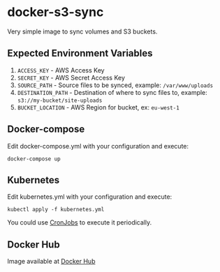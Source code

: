 # docker-s3-sync

Very simple image to sync volumes and S3 buckets.

## Expected Environment Variables
1. ```ACCESS_KEY``` - AWS Access Key
2. ```SECRET_KEY``` - AWS Secret Access Key
3. ```SOURCE_PATH``` - Source files to be synced, example: ```/var/www/uploads```
4. ```DESTINATION_PATH``` - Destination of where to sync files to, example: ```s3://my-bucket/site-uploads```
5. ```BUCKET_LOCATION``` - AWS Region for bucket, ex: ```eu-west-1```

## Docker-compose

Edit docker-compose.yml with your configuration and execute:

```
docker-compose up
```

## Kubernetes

Edit kubernetes.yml with your configuration and execute:

```
kubectl apply -f kubernetes.yml
```

You could use [CronJobs](https://kubernetes.io/docs/concepts/workloads/controllers/cron-jobs/) to execute it periodically.


## Docker Hub

Image available at [Docker Hub](https://hub.docker.com/r/antonmry/docker-s3-sync)
